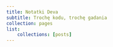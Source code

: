 ```yaml
---
title: Notatki Deva
subtitle: Trochę kodu, trochę gadania
collection: pages
list:
    collections: [posts]
---
```

